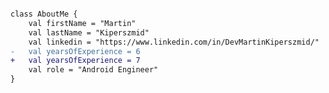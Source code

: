    
```diff

class AboutMe {
    val firstName = "Martin"
    val lastName = "Kiperszmid"
    val linkedin = "https://www.linkedin.com/in/DevMartinKiperszmid/"
-   val yearsOfExperience = 6
+   val yearsOfExperience = 7
    val role = "Android Engineer"
}

```

<!--
**MKiperszmid/MKiperszmid** is a ✨ _special_ ✨ repository because its `README.md` (this file) appears on your GitHub profile.

Here are some ideas to get you started:

- 🔭 I’m currently working on ...
- 🌱 I’m currently learning ...
- 👯 I’m looking to collaborate on ...
- 🤔 I’m looking for help with ...
- 💬 Ask me about ...
- 📫 How to reach me: ...
- 😄 Pronouns: ...
- ⚡ Fun fact: ...
-->
